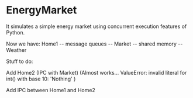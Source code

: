 # EnergyMarket
It simulates a simple energy market using concurrent execution features of Python.

Now we have: Home1 -- message queues -- Market -- shared memory -- Weather


Stuff to do:

Add Home2 (IPC with Market) (Almost works... ValueError: invalid literal for int() with base 10: 'Nothing' )

Add IPC between Home1 and Home2
